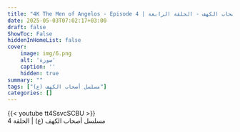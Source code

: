 ```yaml
---
title: "4K The Men of Angelos - Episode 4 | مسلسل أصحاب الكهف - الحلقة الرابعة"
date: 2025-05-03T07:02:17+03:00
draft: false
ShowToc: False
hiddenInHomeList: false
cover:
    image: img/6.png
    alt: 'صورة'
    caption: ''
    hidden: true
summary: ""
tags: ["مسلسل أصحاب الكهف (ع)"]
categories: []
---
```


{{< youtube tt4SsvcSCBU >}}
<br>
مسلسل أصحاب الكهف (ع) | الحلقة 4
